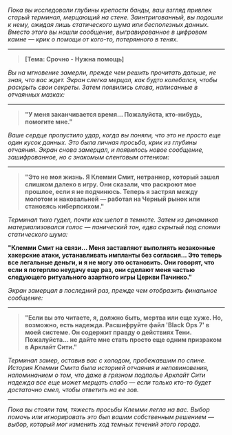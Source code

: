 _Пока вы исследовали глубины крепости банды, ваш взгляд привлек старый терминал, мерцающий на стене. Заинтригованный, вы подошли к нему, ожидая лишь статического шума или бесполезных данных. Вместо этого вы нашли сообщение, выгравированное в цифровом камне — крик о помощи от кого-то, потерянного в тенях._

---

> **[Тема: Срочно - Нужна помощь]**

_Вы на мгновение замерли, прежде чем решить прочитать дальше, не зная, что вас ждет. Экран слегка мерцал, как будто колебался, чтобы раскрыть свои секреты. Затем появились слова, написанные в отчаянных мазках:_

---

> **"У меня заканчивается время... Пожалуйста, кто-нибудь, помогите мне."**

_Ваше сердце пропустило удар, когда вы поняли, что это не просто еще один кусок данных. Это была личная просьба, крик из глубины отчаяния. Экран снова замерцал, и появилось новое сообщение, зашифрованное, но с знакомым сленговым оттенком:_

---

> **"Это не моя жизнь. Я Клемми Смит, нетраннер, который зашел слишком далеко в игру. Они сказали, что раскроют мое прошлое, если я не подчинюсь. Теперь я застрял между молотом и наковальней — работая на Черный рынок или становясь киберпсихом."**

_Терминал тихо гудел, почти как шепот в темноте. Затем из динамиков материализовался голос — панический тон, едва скрытый под слоями статического шума:_

**"Клемми Смит на связи... Меня заставляют выполнять незаконные хакерские атаки, устанавливать импланты без согласия... Это теперь все легальные деньги, и я не могу это остановить. Они говорят, что если я потерплю неудачу еще раз, они сделают меня частью следующего ритуального азартного игры Церкви Пачинко."**

_Экран замерцал в последний раз, прежде чем отобразить финальное сообщение:_

---

> **"Если вы это читаете, я, должно быть, мертва или еще хуже. Но, возможно, есть надежда. Расшифруйте файл 'Black Ops 7' в моей системе. Он содержит правду о действиях Тени. Пожалуйста... не дайте мне стать просто еще одним призраком в Арклайт Сити."**

_Терминал замер, оставив вас с холодом, пробежавшим по спине. История Клемми Смита была историей отчаяния и неповиновения, напоминанием о том, что даже в грязном подполье Арклайт Сити надежда все еще может мерцать слабо — если только кто-то будет достаточно смел, чтобы ответить на ее зов._

---

_Пока вы стояли там, тяжесть просьбы Клемми легла на вас. Выбор помочь или игнорировать это был вашим собственным решением — выбор, который мог изменить ход темных течений этого города._
